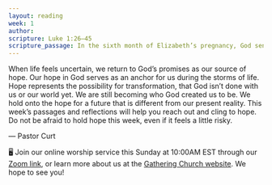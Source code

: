 ```yaml
---
layout: reading
week: 1
author:
scripture: Luke 1:26—45
scripture_passage: In the sixth month of Elizabeth’s pregnancy, God sent the angel Gabriel to Nazareth, a town in Galilee, to a virgin pledged to be married to a man named Joseph, a descendant of David. The virgin’s name was Mary. The angel went to her and said, “Greetings, you who are highly favored! The Lord is with you.” <br> <br> Mary was greatly troubled at his words and wondered what kind of greeting this might be. But the angel said to her, “Do not be afraid, Mary&#59; you have found favor with God. You will conceive and give birth to a son, and you are to call him Jesus. He will be great and will be called the Son of the Most High. The Lord God will give him the throne of his father David, and he will reign over Jacob’s descendants forever; his kingdom will never end.” <br> <br> “How will this be,” Mary asked the angel, “since I am a virgin?” <br> <br> The angel answered, “The Holy Spirit will come on you, and the power of the Most High will overshadow you. So the holy one to be born will be called[a] the Son of God. Even Elizabeth your relative is going to have a child in her old age, and she who was said to be unable to conceive is in her sixth month. For no word from God will ever fail.” <br> <br> “I am the Lord’s servant,” Mary answered. “May your word to me be fulfilled.” Then the angel left her. <br> <br> At that time Mary got ready and hurried to a town in the hill country of Judea, where she entered Zechariah’s home and greeted Elizabeth. When Elizabeth heard Mary’s greeting, the baby leaped in her womb, and Elizabeth was filled with the Holy Spirit. In a loud voice she exclaimed&#58; “Blessed are you among women, and blessed is the child you will bear! But why am I so favored, that the mother of my Lord should come to me? As soon as the sound of your greeting reached my ears, the baby in my womb leaped for joy. Blessed is she who has believed that the Lord would fulfill his promises to her!”
---
```


When life feels uncertain, we return to God’s promises as our source of hope. Our hope in God serves as an anchor for us during the storms of life. Hope represents the possibility for transformation, that God isn’t done with us or our world yet. We are still becoming who God created us to be. We hold onto the hope for a future that is different from our present reality. This week’s passages and reflections will help you reach out and cling to hope. Do not be afraid to hold hope this week, even if it feels a little risky.

<p class="author">— Pastor Curt</p>

<div class="invitation">
	<p>🖥 Join our online worship service this Sunday at 10:00AM EST through our <a href="https://us02web.zoom.us/j/89997120735?pwd=UVlRQ2J0bWdVVFZVYmM4c3JkN0xtQT09">Zoom link</a>, or learn more about us at the <a href="{{ site.gathering_url }}">Gathering Church website</a>. We hope to see you!</p>
</div>

